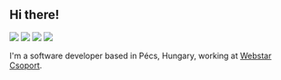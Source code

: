 ## Hi there! 

<a href="https://twitter.com/wolfmanFP"><img src="https://img.shields.io/badge/Twitter-ffffff?style=flat&logo=twitter&labelColor=ffffff"/></a>
<a href="https://www.linkedin.com/in/wolfmanfp/"><img src="https://img.shields.io/badge/LinkedIn-blue?style=flat&logo=linkedin&labelColor=blue"/></a>
<a href="https://gitlab.com/wolfmanfp"><img src="https://img.shields.io/badge/GitLab-fca121?style=flat&logo=gitlab&labelColor=fca121"/></a>
<a href="https://www.last.fm/user/wolfmanFP"><img src="https://img.shields.io/badge/Last.fm-d51007?style=flat&logo=last.fm&labelColor=d51007"/></a>

I'm a software developer based in Pécs, Hungary, working at [Webstar Csoport](http://webstar.company/).

